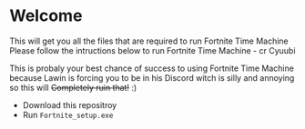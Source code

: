 # Welcome
This will get you all the files that are required to run Fortnite Time Machine
Please follow the intructions below to run Fortnite Time Machine - cr Cyuubi

This is probaly your best chance of success to using Fortnite Time Machine because Lawin is forcing you to be in his Discord witch is silly and annoying so this will ~~Completely ruin that!~~ :)

* Download this repositroy
* Run ``Fortnite_setup.exe``


